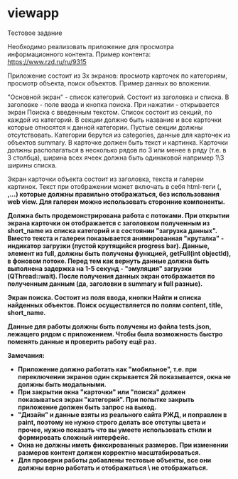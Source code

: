 # viewapp
Тестовое задание

Необходимо реализовать приложение для просмотра информационного контента.
Пример контента: https://www.rzd.ru/ru/9315

Приложение состоит из 3х экранов: просмотр карточек по категориям, просмотр объекта, поиск объектов. Пример данных во вложении.

"Основной экран" - список категорий. Состоит из заголовка и списка. В заголовке - поле ввода и кнопка поиска. 
При нажатии - открывается экран Поиска с введенным текстом. 
Список состоит из секций, по каждой из категорий. В секции должно быть название и все карточки которые относятся к данной категории. 
Пустые секции должны отсутствовать. Категории берутся из categories, данные для карточек из объектов summary. В карточке должен быть текст и картинка.
Карточки должны располагаться в несколько рядов по 3 или менее в ряду (т.е. в 3 столбца), ширина всех ячеек должна быть одинаковой например 1\3 ширины списка.

Экран карточки объекта состоит из заголовка, текста и галереи картинок.
Текст при отображении может включать в себя html-теги (<b>, <br>,...) которые должны правильно отображаться, без использования web view.
Для галереи можно использовать сторонние компоненты.

Должна быть продемонстрирована работа с потоками. 
При открытии экрана карточки он отображается с заголовком полученным из short_name из списка категорий и в состоянии "загрузка данных".
Вместо текста и галереи  показывается анимированная "круталка" - индикатор загрузки (пустой крутящийся progress bar).
Данные, элемент из full, должны быть получены функцией, getFull(int objectId), в фоновом потоке. 
Перед тем как вернуть данные должна быть выполнена задержка на 1-5 секунд - "эмуляция" загрузки (QThread::wait).
После получения данных экран отображается по полученным данным (да, заголовки в summary и full разные).

Экран поиска.
Состоит из поля ввода, кнопки Найти и списка найденных объектов. Поиск осуществляется по полям content, title, short_name.

Данные для работы должны быть получены из файла tests.json, лежащего рядом с приложением. Чтобы была возможность быстро поменять данные и проверить работу ещё раз.

Замечания:
- Приложение должно работать как "мобильное", т.е. при переключении экранов один скрывается 2й показывается, окна не должны быть модальными.
- При закрытии окна "карточки" или "поиска" должен показываться экран "категорий". При попытке закрыть приложение должен быть запрос на выход.
- "Дизайн" и данные взяты из реального сайта РЖД, и поправлен в paint, поэтому не нужно строго делать все отступы цвета и прочее, 
	нужно показать что вы умеете использовать стили и формировать сложный интерфейс.
- Окна не должны иметь фиксированных размеров. При изменении размеров контент должен корректно масштабироваться. 
- Для проверки работы добавлены тестовые объекты, все они должны верно работать и отображаться \ не отображаться.
